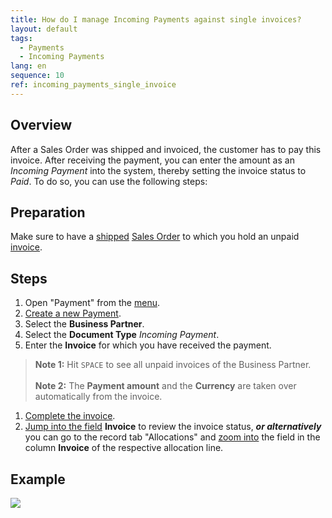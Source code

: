```yaml
---
title: How do I manage Incoming Payments against single invoices?
layout: default
tags:
  - Payments
  - Incoming Payments
lang: en
sequence: 10
ref: incoming_payments_single_invoice
---
```


## Overview
After a Sales Order was shipped and invoiced, the customer has to pay this invoice. After receiving the payment, you can enter the amount as an *Incoming Payment* into the system, thereby setting the invoice status to *Paid*. To do so, you can use the following steps:

## Preparation
Make sure to have a [shipped](Ship_SalesOrder) [Sales Order](SalesOrder_recording) to which you hold an unpaid [invoice](Invoice_SalesOrder).

## Steps
1. Open "Payment" from the [menu](Menu).
1. [Create a new Payment](New_Record_Window).
1. Select the **Business Partner**.
1. Select the **Document Type** *Incoming Payment*.
1. Enter the **Invoice** for which you have received the payment.
 >**Note 1:** Hit `SPACE` to see all unpaid invoices of the Business Partner.<br><br>
 >**Note 2:** The **Payment amount** and the **Currency** are taken over automatically from the invoice.

1. [Complete the invoice](DocumentProcessingComplete).
1. [Jump into the field](Jumpto) **Invoice** to review the invoice status, ***or alternatively*** you can go to the record tab "Allocations" and [zoom into](Zoom_into_table_field) the field in the column **Invoice** of the respective allocation line.

## Example
![](assets/incoming_payments_single_invoice.gif)
